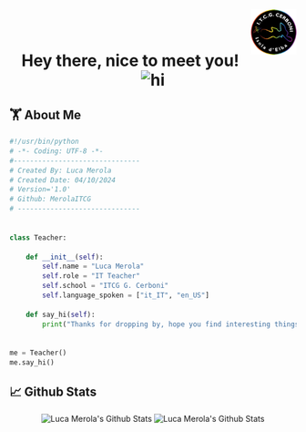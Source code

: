 <img alt="" src="https://raw.githubusercontent.com/MerolaITCG/MerolaITCG/refs/heads/main/logo%20cerboni.png" height="80" align="right"/>
</br>
</br>
<h1 align="center">
  Hey there, nice to meet you! <img alt="hi" src="https://media.giphy.com/media/hvRJCLFzcasrR4ia7z/giphy.gif" width="40px" height="40px">
</h1>

## 🏋 About Me

```python
#!/usr/bin/python
# -*- Coding: UTF-8 -*-
#-------------------------------
# Created By: Luca Merola
# Created Date: 04/10/2024
# Version='1.0'
# Github: MerolaITCG
# ------------------------------


class Teacher:

    def __init__(self):
        self.name = "Luca Merola"
        self.role = "IT Teacher"
        self.school = "ITCG G. Cerboni"
        self.language_spoken = ["it_IT", "en_US"]

    def say_hi(self):
        print("Thanks for dropping by, hope you find interesting things")


me = Teacher()
me.say_hi()
```

## 📈 Github Stats
<div align="center">
  <img alt="Luca Merola's Github Stats" src="https://github-profile-summary-cards.vercel.app/api/cards/profile-details?username=MerolaITCG&theme=vue" height="200"/>
  <img alt="Luca Merola's Github Stats" src="https://github-readme-stats.vercel.app/api/top-langs/?username=MerolaITCG" height="200"/>
  
</div>
